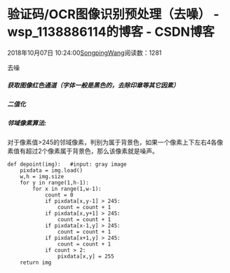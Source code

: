 # 验证码/OCR图像识别预处理（去噪） - wsp_1138886114的博客 - CSDN博客





2018年10月07日 10:24:00[SongpingWang](https://me.csdn.net/wsp_1138886114)阅读数：1281








去噪

##### 获取图像红色通道（字体一般是黑色的，去除印章等其它因素）

##### 二值化

##### 邻域像素算法:

对于像素值>245的邻域像素，判别为属于背景色，如果一个像素上下左右4各像素值有超过2个像素属于背景色，那么该像素就是噪声。

```
def depoint(img):   #input: gray image
    pixdata = img.load()
    w,h = img.size
    for y in range(1,h-1):
        for x in range(1,w-1):
            count = 0
            if pixdata[x,y-1] > 245:
                count = count + 1
            if pixdata[x,y+1] > 245:
                count = count + 1
            if pixdata[x-1,y] > 245:
                count = count + 1
            if pixdata[x+1,y] > 245:
                count = count + 1
            if count > 2:
                pixdata[x,y] = 255
    return img
```



